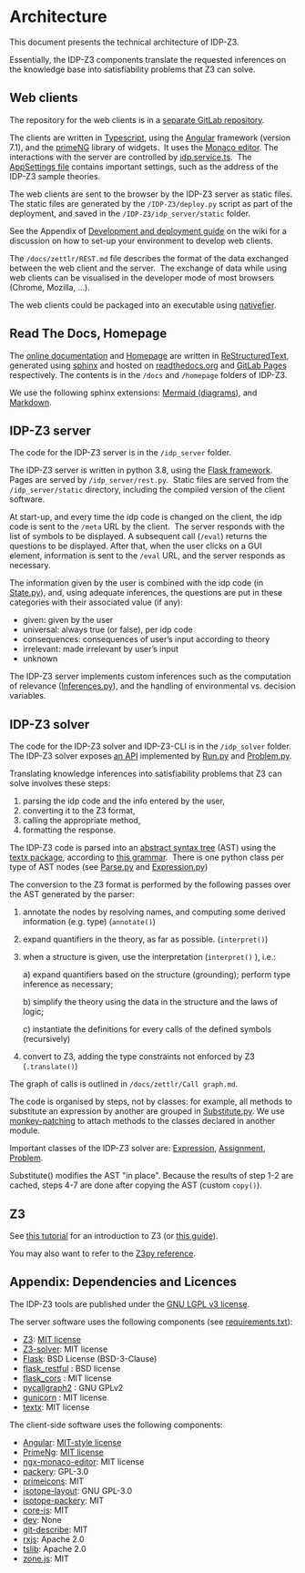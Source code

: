 # Architecture

This document presents the technical architecture of IDP-Z3.

Essentially, the IDP-Z3 components translate the requested inferences on the knowledge base into satisfiability problems that Z3 can solve.


## Web clients

The repository for the web clients is in a [separate GitLab repository](https://gitlab.com/krr/web-IDP-Z3).

The clients are written in [Typescript](https://www.typescriptlang.org/), using the [Angular](https://angular.io/) framework (version 7.1), and the [primeNG](https://www.primefaces.org/primeng/#/) library of widgets. 
It uses the [Monaco editor](https://www.npmjs.com/package/ngx-monaco-editor).
The interactions with the server are controlled by [idp.service.ts](https://gitlab.com/krr/web-IDP-Z3/blob/main/src/services/idp.service.ts). 
The [AppSettings file](https://gitlab.com/krr/web-IDP-Z3/blob/main/src/services/AppSettings.ts) contains important settings, such as the address of the IDP-Z3 sample theories.

The web clients are sent to the browser by the IDP-Z3 server as static files.
The static files are generated by the `/IDP-Z3/deploy.py` script as part of the deployment, and saved in the `/IDP-Z3/idp_server/static` folder.

See the Appendix of [Development and deployment guide](https://gitlab.com/krr/IDP-Z3/-/wikis/Development-and-deployment-guide) on the wiki for a discussion on how to set-up your environment to develop web clients.

The `/docs/zettlr/REST.md` file describes the format of the data exchanged between the web client and the server.  The exchange of data while using web clients can be visualised in the developer mode of most browsers (Chrome, Mozilla, …).

The web clients could be packaged into an executable using [nativefier](https://github.com/jiahaog/Nativefier).


## Read The Docs, Homepage
The [online documentation](http://docs.idp-z3.be/en/stable/) and [Homepage](https://www.idp-z3.be/) are written in [ReStructuredText](https://www.sphinx-doc.org/en/master/usage/restructuredtext/basics.html),  generated using [sphinx](https://www.sphinx-doc.org/en/master/) and hosted on [readthedocs.org](https://readthedocs.org/projects/idp-z3/) and [GitLab Pages](https://gitlab.com/krr/IDP-Z3/pages) respectively.  The contents is in the `/docs` and `/homepage` folders of IDP-Z3.

We use the following sphinx extensions: [Mermaid (diagrams)](https://pypi.org/project/sphinxcontrib-mermaid/), and [Markdown](https://www.sphinx-doc.org/en/master/usage/markdown.html).


## IDP-Z3 server
The code for the IDP-Z3 server is in the `/idp_server` folder.

The IDP-Z3 server is written in python 3.8, using the [Flask framework](https://flask.palletsprojects.com/en/1.1.x/).  Pages are served by `/idp_server/rest.py`.  Static files are served from the `/idp_server/static` directory, including the compiled version of the client software.

At start-up, and every time the idp code is changed on the client, the idp code is sent to the `/meta` URL by the client.  The server responds with the list of symbols to be displayed. A subsequent call (`/eval`) returns the questions to be displayed.  After that, when the user clicks on a GUI element, information is sent to the `/eval` URL, and the server responds as necessary. 

The information given by the user is combined with the idp code (in [State.py](/code_modules/server_state.html)), and, using adequate inferences, the questions are put in these categories with their associated value (if any):
* given: given by the user
* universal: always true (or false), per idp code
* consequences: consequences of user’s input according to theory
* irrelevant: made irrelevant by user’s input
* unknown

The IDP-Z3 server implements custom inferences such as the computation of relevance ([Inferences.py](/code_modules/server_inferences.html)), and the handling of environmental vs. decision variables.


## IDP-Z3 solver
The code for the IDP-Z3 solver and IDP-Z3-CLI is in the `/idp_solver` folder. The IDP-Z3 solver exposes [an API](/IDPLanguage.html#main-block) implemented by [Run.py](/code_modules/solver_run.html) and [Problem.py](/code_modules/solver_problem.html).

Translating knowledge inferences into satisfiability problems that Z3 can solve involves these steps:
1.  parsing the idp code and the info entered by the user, 
2.  converting it to the Z3 format,
3.  calling the appropriate method,
4.  formatting the response.

The IDP-Z3 code is parsed into an [abstract syntax tree](https://en.wikipedia.org/wiki/Abstract_syntax_tree) (AST) using the [textx package](https://github.com/textX/textX), according to [this grammar](https://gitlab.com/krr/IDP-Z3/blob/main/idp_solver/Idp.tx).  There is one python class per type of AST nodes (see [Parse.py](/code_modules/solver_parse.html) and [Expression.py](/code_modules/solver_expression.html))

The conversion to the Z3 format is performed by the following passes over the AST generated by the parser:
1.  annotate the nodes by resolving names, and computing some derived information (e.g. type) (`annotate()`)
2.  expand quantifiers in the theory, as far as possible. (`interpret()`)
3.  when a structure is given, use the interpretation (`interpret()` ), i.e.:

    a) expand quantifiers based on the structure (grounding); perform type inference as necessary;

    b) simplify the theory using the data in the structure and the laws of logic;

    c) instantiate the definitions for every calls of the defined symbols (recursively)
4. convert to Z3, adding the type constraints not enforced by Z3 (`.translate()`)

The graph of calls is outlined in `/docs/zettlr/Call graph.md`.

The code is organised by steps, not by classes:  for example, all methods to substitute an expression by another are grouped in [Substitute.py](/code_modules/solver_substitute.html).  We use [monkey-patching](https://www.geeksforgeeks.org/monkey-patching-in-python-dynamic-behavior/) to attach methods to the classes declared in another module.

Important classes of the IDP-Z3 solver are: [Expression](/code_modules/solver_expression.html#idp_solver.Expression.Expression), [Assignment](/code_modules/solver_assignments.html#idp_solver.Assignments.Assignment), [Problem](/code_modules/solver_problem.html#idp_solver.Problem.Problem).

Substitute() modifies the AST "in place".  Because the results of step 1-2 are cached, steps 4-7 are done after copying the AST (custom `copy()`).


## Z3

See [this tutorial](https://ericpony.github.io/z3py-tutorial/guide-examples.htm) for an introduction to Z3 (or [this guide](https://docs.google.com/presentation/d/1BgXIJNZJD6YTAT5k5ZSMv4irMeMA9a41EnJsIO1eK9Y/edit?usp=sharing)).

You may also want to refer to the [Z3py reference](https://z3prover.github.io/api/html/namespacez3py.html).


## Appendix: Dependencies and Licences
The IDP-Z3 tools are published under the [GNU LGPL v3 license](https://www.gnu.org/licenses/lgpl-3.0.en.html).  

The server software uses the following components (see [requirements.txt](https://gitlab.com/krr/IDP-Z3/-/blob/main/requirements.txt)):

* [Z3](https://github.com/Z3Prover/z3): [MIT license](https://github.com/Z3Prover/z3/blob/master/LICENSE.txt)
* [Z3-solver](https://pypi.org/project/z3-solver/): MIT license
* [Flask](https://pypi.org/project/Flask/): BSD License (BSD-3-Clause)
* [flask_restful](https://pypi.org/project/Flask-RESTful/) : BSD license
* [flask_cors](https://pypi.org/project/Flask-Cors/) : MIT license
* [pycallgraph2](https://pypi.org/project/pycallgraph2/) : GNU GPLv2
* [gunicorn](https://pypi.org/project/gunicorn/) : MIT license
* [textx](https://pypi.org/project/textX/): MIT license

The client-side software uses the following components:

* [Angular](https://angular.io/): [MIT-style license](https://angular.io/license)
* [PrimeNg](https://github.com/primefaces/primeng): [MIT license](https://github.com/primefaces/primeng/blob/master/LICENSE.md)
* [ngx-monaco-editor](https://www.npmjs.com/package/ngx-monaco-editor): MIT license
* [packery](https://www.npmjs.com/package/packery): GPL-3.0
* [primeicons](https://www.npmjs.com/package/primeicons): MIT
* [isotope-layout](https://www.npmjs.com/package/isotope-layout): GNU GPL-3.0
* [isotope-packery](https://www.npmjs.com/package/isotope-packery): MIT
* [core-js](https://www.npmjs.com/package/core-js): MIT
* [dev](https://www.npmjs.com/package/dev): None
* [git-describe](https://www.npmjs.com/package/git-describe): MIT
* [rxjs](https://www.npmjs.com/package/rxjs): Apache 2.0
* [tslib](https://www.npmjs.com/package/tslib): Apache 2.0
* [zone.js](https://www.npmjs.com/package/zone.js): MIT
